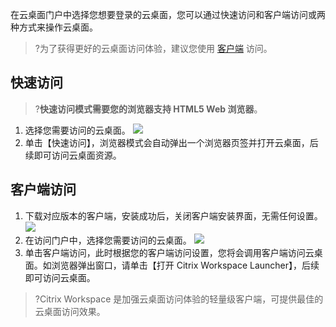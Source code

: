 在云桌面门户中选择您想要登录的云桌面，您可以通过快速访问和客户端访问或两种方式来操作云桌面。
>?为了获得更好的云桌面访问体验，建议您使用 [客户端](#Client) 访问。

## 快速访问
>?**快速访问模式需要您的浏览器支持 HTML5 Web 浏览器**。

1. 选择您需要访问的云桌面。
![](https://main.qcloudimg.com/raw/0b5a2f4384c4430e0eb41b32b4872ffa.png)
2. 单击【快速访问】，浏览器模式会自动弹出一个浏览器页签并打开云桌面，后续即可访问云桌面资源。

## 客户端访问[](id:Client)
1. 下载对应版本的客户端，安装成功后，关闭客户端安装界面，无需任何设置。
![](https://main.qcloudimg.com/raw/9fee69f83f722edc8595c25914dea2fe.png)
2. 在访问门户中，选择您需要访问的云桌面。
![](https://main.qcloudimg.com/raw/3de58b9409560267f0fa960d1e278907.png)
3. 单击客户端访问，此时根据您的客户端访问设置，您将会调用客户端访问云桌面。如浏览器弹出窗口，请单击【打开 Citrix Workspace Launcher】，后续即可访问云桌面。
>?Citrix Workspace 是加强云桌面访问体验的轻量级客户端，可提供最佳的云桌面访问效果。
